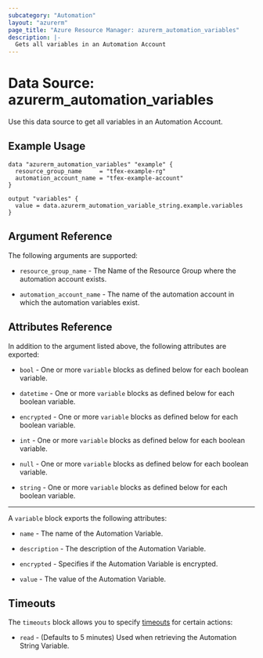 ```yaml
---
subcategory: "Automation"
layout: "azurerm"
page_title: "Azure Resource Manager: azurerm_automation_variables"
description: |-
  Gets all variables in an Automation Account
---
```


# Data Source: azurerm_automation_variables

Use this data source to get all variables in an Automation Account.

## Example Usage

```hcl
data "azurerm_automation_variables" "example" {
  resource_group_name     = "tfex-example-rg"
  automation_account_name = "tfex-example-account"
}

output "variables" {
  value = data.azurerm_automation_variable_string.example.variables
}
```

## Argument Reference

The following arguments are supported:

- `resource_group_name` - The Name of the Resource Group where the automation account exists.

- `automation_account_name` - The name of the automation account in which the automation variables exist.

## Attributes Reference

In addition to the argument listed above, the following attributes are exported:

- `bool` - One or more `variable` blocks as defined below for each boolean variable.

- `datetime` - One or more `variable` blocks as defined below for each boolean variable.

- `encrypted` - One or more `variable` blocks as defined below for each boolean variable.

- `int` - One or more `variable` blocks as defined below for each boolean variable.

- `null` - One or more `variable` blocks as defined below for each boolean variable.

- `string` - One or more `variable` blocks as defined below for each boolean variable.

---

A `variable` block exports the following attributes:

- `name` - The name of the Automation Variable.

- `description` - The description of the Automation Variable.

- `encrypted` - Specifies if the Automation Variable is encrypted.

- `value` - The value of the Automation Variable.

## Timeouts

The `timeouts` block allows you to specify [timeouts](https://www.terraform.io/language/resources/syntax#operation-timeouts) for certain actions:

- `read` - (Defaults to 5 minutes) Used when retrieving the Automation String Variable.
